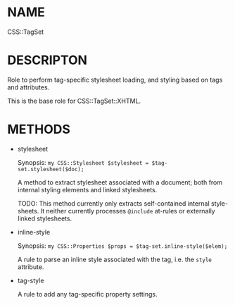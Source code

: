 NAME
====

CSS::TagSet

DESCRIPTON
==========

Role to perform tag-specific stylesheet loading, and styling based on tags and attributes.

This is the base role for CSS::TagSet::XHTML.

METHODS
=======

  * stylesheet

    Synopsis: `my CSS::Stylesheet $stylesheet = $tag-set.stylesheet($doc);`

    A method to extract stylesheet associated with a document; both from internal styling elements and linked stylesheets.

    TODO: This method currently only extracts self-contained internal style-sheets. It neither currently processes `@include` at-rules or externally linked stylesheets.

  * inline-style

    Synopsis: `my CSS::Properties $props = $tag-set.inline-style($elem);`

    A rule to parse an inline style associated with the tag, i.e. the `style` attribute.

  * tag-style

    A rule to add any tag-specific property settings.


